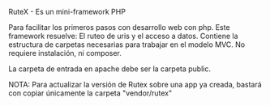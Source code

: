 RuteX - Es un mini-framework PHP

Para facilitar los primeros pasos con desarrollo web con php.
Este framework resuelve: El ruteo de uris y el acceso a datos.
Contiene la estructura de carpetas necesarias para trabajar en el modelo MVC.
No requiere instalación, ni composer.

La carpeta de entrada en apache debe ser la carpeta public.

NOTA:
Para actualizar la versión de Rutex sobre una app ya creada, bastará con copiar únicamente la carpeta "vendor/rutex"




